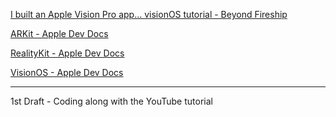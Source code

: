 [I built an Apple Vision Pro app... visionOS tutorial - Beyond Fireship](https://youtu.be/_xfZIr5sDLw?si=oSd_9wZb9-kBfCGs)

[ARKit - Apple Dev Docs](https://developer.apple.com/documentation/arkit)

[RealityKit - Apple Dev Docs](https://developer.apple.com/documentation/RealityKit)

[VisionOS - Apple Dev Docs](https://developer.apple.com/documentation/visionos)

- - - -

1st Draft - Coding along with the YouTube tutorial
